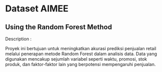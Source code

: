 # Dataset AIMEE
## Using the Random Forest Method 
Description :

Proyek ini bertujuan untuk meningkatkan akurasi prediksi penjualan retail melalui penerapan metode Random Forest dalam analisis data. Data yang digunakan mencakup sejumlah variabel seperti waktu, promosi, stok produk, dan faktor-faktor lain yang berpotensi mempengaruhi penjualan.
